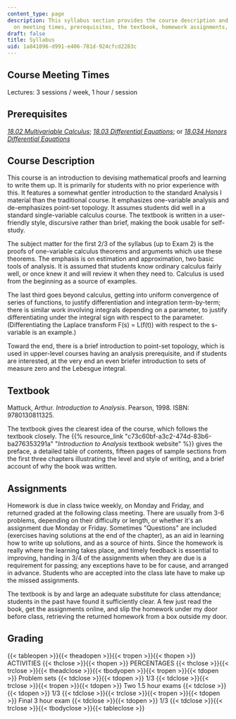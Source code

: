 ```yaml
---
content_type: page
description: This syllabus section provides the course description and information
  on meeting times, prerequisites, the textbook, homework assignments, and grading.
draft: false
title: Syllabus
uid: 1a841896-d991-e406-781d-924cfcd2283c
---
```

## Course Meeting Times

Lectures: 3 sessions / week, 1 hour / session

## Prerequisites

[_18.02 Multivariable Calculus_](/courses/18-02sc-multivariable-calculus-fall-2010); [_18.03 Differential Equations_](/courses/18-03sc-differential-equations-fall-2011); or [_18.034 Honors Differential Equations_](/courses/18-034-honors-differential-equations-spring-2009)

## Course Description

This course is an introduction to devising mathematical proofs and learning to write them up. It is primarily for students with no prior experience with this. It features a somewhat gentler introduction to the standard Analysis I material than the traditional course. It emphasizes one-variable analysis and de-emphasizes point-set topology. It assumes students did well in a standard single-variable calculus course. The textbook is written in a user-friendly style, discursive rather than brief, making the book usable for self-study.

The subject matter for the first 2/3 of the syllabus (up to Exam 2) is the proofs of one-variable calculus theorems and arguments which use these theorems. The emphasis is on estimation and approximation, two basic tools of analysis. It is assumed that students know ordinary calculus fairly well, or once knew it and will review it when they need to. Calculus is used from the beginning as a source of examples.

The last third goes beyond calculus, getting into uniform convergence of series of functions, to justify differentiation and integration term-by-term; there is similar work involving integrals depending on a parameter, to justify differentiating under the integral sign with respect to the parameter. (Differentiating the Laplace transform F(s) = L(f(t)) with respect to the s-variable is an example.)

Toward the end, there is a brief introduction to point-set topology, which is used in upper-level courses having an analysis prerequisite, and if students are interested, at the very end an even briefer introduction to sets of measure zero and the Lebesgue integral.

## Textbook

Mattuck, Arthur. _Introduction to Analysis_. Pearson, 1998. ISBN: 9780130811325.

The textbook gives the clearest idea of the course, which follows the textbook closely. The {{% resource_link "c73c60bf-a3c2-474d-83b6-ba276353291a" "_Introduction to Analysis_ textbook website" %}} gives the preface, a detailed table of contents, fifteen pages of sample sections from the first three chapters illustrating the level and style of writing, and a brief account of why the book was written.

## Assignments

Homework is due in class twice weekly, on Monday and Friday, and returned graded at the following class meeting. There are usually from 3-6 problems, depending on their difficulty or length, or whether it's an assignment due Monday or Friday. Sometimes "Questions" are included (exercises having solutions at the end of the chapter), as an aid in learning how to write up solutions, and as a source of hints. Since the homework is really where the learning takes place, and timely feedback is essential to improving, handing in 3/4 of the assignments when they are due is a requirement for passing; any exceptions have to be for cause, and arranged in advance. Students who are accepted into the class late have to make up the missed assignments.

The textbook is by and large an adequate substitute for class attendance; students in the past have found it sufficiently clear. A few just read the book, get the assignments online, and slip the homework under my door before class, retrieving the returned homework from a box outside my door.

## Grading

{{< tableopen >}}{{< theadopen >}}{{< tropen >}}{{< thopen >}}
ACTIVITIES
{{< thclose >}}{{< thopen >}}
PERCENTAGES
{{< thclose >}}{{< trclose >}}{{< theadclose >}}{{< tbodyopen >}}{{< tropen >}}{{< tdopen >}}
Problem sets
{{< tdclose >}}{{< tdopen >}}
1/3
{{< tdclose >}}{{< trclose >}}{{< tropen >}}{{< tdopen >}}
Two 1.5 hour exams
{{< tdclose >}}{{< tdopen >}}
1/3
{{< tdclose >}}{{< trclose >}}{{< tropen >}}{{< tdopen >}}
Final 3 hour exam
{{< tdclose >}}{{< tdopen >}}
1/3
{{< tdclose >}}{{< trclose >}}{{< tbodyclose >}}{{< tableclose >}}